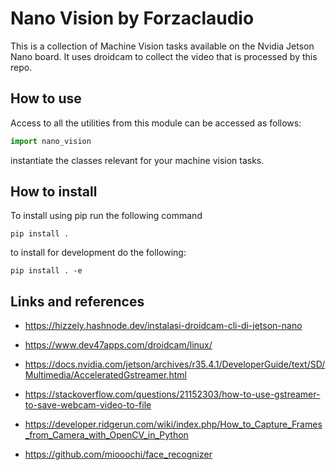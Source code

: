 # Nano Vision by Forzaclaudio

This is a collection of Machine Vision tasks available on the Nvidia Jetson Nano board. It uses droidcam to collect the video that is processed by this repo.

## How to use
Access to all the utilities from this module can be accessed as follows:

```python
import nano_vision
```
instantiate the classes relevant for your machine vision tasks.

## How to install
To install using pip run the following command
```
pip install .
```
to install for development do the following:
```
pip install . -e
```


## Links and references
- https://hizzely.hashnode.dev/instalasi-droidcam-cli-di-jetson-nano

- https://www.dev47apps.com/droidcam/linux/

- https://docs.nvidia.com/jetson/archives/r35.4.1/DeveloperGuide/text/SD/Multimedia/AcceleratedGstreamer.html

- https://stackoverflow.com/questions/21152303/how-to-use-gstreamer-to-save-webcam-video-to-file

- https://developer.ridgerun.com/wiki/index.php/How_to_Capture_Frames_from_Camera_with_OpenCV_in_Python

- https://github.com/miooochi/face_recognizer